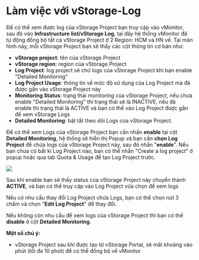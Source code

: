 # Làm việc với vStorage-Log

Để có thể xem được log của vStorage Project bạn truy cập vào vMonitor, sau đó vào **Infrastructure list/vStorage Log**, tại đây hệ thống vMonitor đã tự động đồng bộ tất cả vStorage Project ở 2 Region: HCM và HN về. Tại màn hình này, mỗi vStorage Project bạn sẽ thấy các cột thông tin cơ bản như:

* **vStorage project**: tên của vStorage Project
* **vStorage region**: region của vStorage Project
* **Log Project**: log project sẽ chứ logs của vStorage Project khi bạn enable "Detailed Monitoring"
* **Log Project Usage**: thông tin về mức độ sử dụng của Log Project mà đã được gắn vào vStorage Project này
* **Monitoring Status**: trạng thái monitoring của vStorage Project, nếu chưa enable "Detailed Monitoring" thì trạng thái sẽ là INACTIVE, nếu đã enable thì trạng thái là ACTIVE và bạn có thể vào Log Project được gắn để xem vStorage Logs
* **Detailed Monitoring**: bật tắt theo dõi Logs của vStorage Project.

Để có thể xem Logs của vStorage Project bạn cần nhấn **enable** tại cột **Detailed Monitoring**, hệ thống sẽ hiển thị Popup và bạn cần **chọn Log Project** để chứa logs của vStorage Project này, sau đó nhấn "**enable**". Nếu bạn chưa có bất kì Log Project nào, bạn có thể nhấn "Create a log project" ở popup hoặc qua tab Quota & Usage để tạo Log Project trước.

![](https://docs.vngcloud.vn/download/attachments/59803634/image2023-8-16\_15-20-33.png?version=1\&modificationDate=1692174033000\&api=v2)

Sau khi enable bạn sẽ thấy status của vStorage Project này chuyển thành **ACTIVE**, và bạn có thể truy cập vào Log Project vừa chọn để xem logs

Nếu có nhu cầu thay đổi Log Project chứa Logs, bạn có thể chọn nút 3 chấm và chọn "**Edit Log Project**" để thay đổi.

Nếu không còn nhu cầu để xem logs của vStorage Project thì bạn có thể **disable** ở cột **Detailed Monitoring**.

**Một số chú ý:**

* vStorage Project sau khi được tạo từ vStorage Portal, sẽ mất khoảng vào phút (tối đa 10 phút) để có thể đồng bộ về vMonitor
